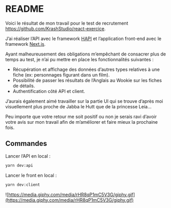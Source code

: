 # README

Voici le résultat de mon travail pour le test de recrutement https://github.com/KrashStudio/react-exercice.

J’ai réaliser l’API avec le framework [HAPI](https://hapi.dev/) et l’application front-end avec le framework [Next.js](https://nextjs.org/).

Ayant malheureusement des obligations m’empêchant de consacrer plus de temps au test, je n’ai pu mettre en place les fonctionnalités suivantes :

- Récupération et affichage des données d’autres types relatives à une fiche (ex: personnages figurant dans un film).
- Possibilité de passer les résultats de l’Anglais au Wookie sur les fiches de détails.
- Authentification côté API et client.

J’aurais également aimé travailler sur la partie UI qui se trouve d’après moi visuellement plus proche de Jabba le Hutt que de la princesse Leia…

Peu importe que votre retour me soit positif ou non je serais ravi d’avoir votre avis sur mon travail afin de m’améliorer et faire mieux la prochaine fois.

## Commandes

Lancer l’API en local :

```bash
yarn dev:api
```

Lancer le front en local :

```bash
yarn dev:client
```

![https://media.giphy.com/media/rHR8qP1mC5V3G/giphy.gif](https://media.giphy.com/media/rHR8qP1mC5V3G/giphy.gif)